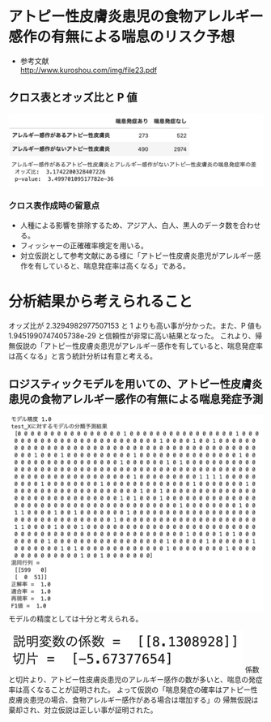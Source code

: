 # アトピー性皮膚炎患児の食物アレルギー感作の有無による喘息のリスク予想

- 参考文献\
  http://www.kuroshou.com/img/file23.pdf

## クロス表とオッズ比と P 値

![xtable_allergen_asthma.png](/Graphs/xtable_allergen_asthma.png)

### クロス表作成時の留意点

- 人種による影響を排除するため、アジア人、白人、黒人のデータ数を合わせる。
- フィッシャーの正確確率検定を用いる。
- 対立仮説として参考文献にある様に「アトピー性皮膚炎患児がアレルギー感作を有していると、喘息発症率は高くなる」である。

# 分析結果から考えられること

オッズ比が 2.3294982977507153 と 1 よりも高い事が分かった。また、P 値も 1.9451990747405738e-29 と信頼性が非常に高い結果となった。
これより、帰無仮説の「アトピー性皮膚炎患児がアレルギー感作を有していると、喘息発症率は高くなる」と言う統計分析は有意と考える。

## ロジスティックモデルを用いての、アトピー性皮膚炎患児の食物アレルギー感作の有無による喘息発症予測

![LRmodel_result.png](/Graphs/LRmodel_result.png)
モデルの精度としては十分と考えられる。

![lrmodel_coef_intercept.png](/Graphs/lrmodel_coef_intercept.png)
係数と切片より、アトピー性皮膚炎患児のアレルギー感作の数が多いと、喘息の発症率は高くなることが証明された。
よって仮説の「喘息発症の確率はアトピー性皮膚炎患児の場合、食物アレルギー感作がある場合は増加する」の
帰無仮説は棄却され、対立仮説は正しい事が証明された。
